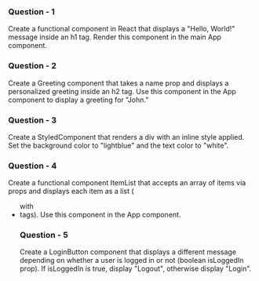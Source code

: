 ### Question - 1
Create a functional component in React that displays a "Hello, World!" message inside an h1 tag. Render this component in the main App component.
### Question - 2
Create a Greeting component that takes a name prop and displays a personalized greeting inside an h2 tag. Use this component in the App component to display a greeting for "John.”
### Question - 3
Create a StyledComponent that renders a div with an inline style applied. Set the background color to "lightblue" and the text color to "white".
### Question - 4
Create a functional component ItemList that accepts an array of items via props and displays each item as a list (<ul> with <li> tags). Use this component in the App component.
### Question - 5
Create a LoginButton component that displays a different message depending on whether a user is logged in or not (boolean isLoggedIn prop). If isLoggedIn is true, display "Logout", otherwise display "Login".
